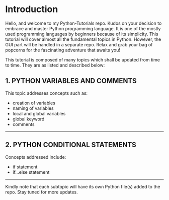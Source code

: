 <h1>Introduction</h1>

<p>Hello, and welcome to my Python-Tutorials repo. Kudos on your decision to embrace and master Python programming language. It is one of the mostly used programming languages by beginners because of its simplicity. This tutorial will cover almost all the fundamental topics in Python. However, the GUI part will be handled in a separate repo. Relax and grab your bag of popcorns for the fascinating adventure that awaits you!</p> 
		
This tutorial is composed of many topics which shall be updated from time to time. They are as listed and described below:
			
<h2>1. PYTHON VARIABLES AND COMMENTS</h2> 
	
<p>This topic addresses concepts such as: 
    <ul>
        <li>creation of variables</li>
	<li>naming of variables</li>
	<li>local and global variables</li>
	<li>global keyword</li>
	<li>comments</li>
	</ul>
	<hr>
</p> 

<h2>2. PYTHON CONDITIONAL STATEMENTS</h2>

<p>Concepts addressed include:
    <ul>
        <li>if statement</li>
        <li>if...else statement</li>
    </ul>
    <hr>
</p>
    
    
    

<p>Kindly note that each subtopic will have its own Python file(s) added to the repo. Stay tuned for more updates.</p>
